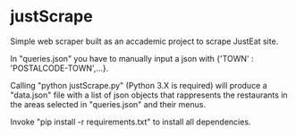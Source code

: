 # justScrape

Simple web scraper built as an accademic project to scrape JustEat site.<p> 
In "queries.json" you have to manually input a json with {'TOWN' : 'POSTALCODE-TOWN',...}. <p>
Calling "python justScrape.py" (Python 3.X is required) will produce a "data.json" file with a list of json objects that rappresents 
the restaurants in the areas selected in "queries.json" and their menus. <p>
Invoke "pip install -r requirements.txt" to install all dependencies.
